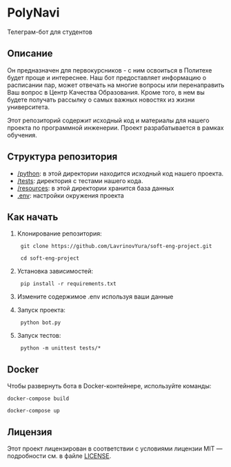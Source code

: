 # PolyNavi

Телеграм-бот для студентов

## Описание

Он предназначен для первокурсников - с ним освоиться в Политехе будет проще и интереснее. Наш бот предоставляет информацию о расписании пар, может отвечать на многие вопросы или перенаправить Ваш вопрос в Центр Качества Образования. Кроме того, в нем вы будете получать рассылку о самых важных новостях из жизни университета.

Этот репозиторий содержит исходный код и материалы для нашего проекта по программной инженерии. Проект разрабатывается в рамках обучения.

## Структура репозитория

- [/python](/python): в этой директории находится исходный код нашего проекта.
- [/tests](/tests): директория с тестами нашего кода.
- [/resources](/resources): в этой директории хранится база данных
- [.env](.env): настройки окружения проекта
## Как начать

1. Клонирование репозитория:
    
        git clone https://github.com/LavrinovYura/soft-eng-project.git
   
        cd soft-eng-project
    

3. Установка зависимостей:
    
        pip install -r requirements.txt

4. Измените содержимое .env используя ваши данные


5. Запуск проекта:
    
        python bot.py
    

6. Запуск тестов:
    
        python -m unittest tests/*

## Docker    
Чтобы развернуть бота в Docker-контейнере, используйте команды:

    docker-compose build

    docker-compose up
## Лицензия

Этот проект лицензирован в соответствии с условиями лицензии MIT — подробности см. в файле [LICENSE](LICENSE).
